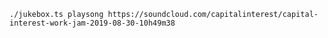 

`./jukebox.ts playsong https://soundcloud.com/capitalinterest/capital-interest-work-jam-2019-08-30-10h49m38`
